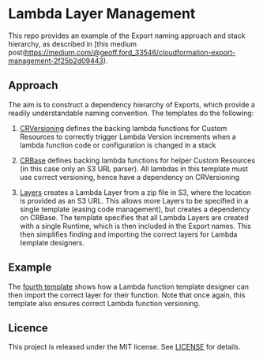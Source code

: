 # Lambda Layer Management

This repo provides an example of the Export naming approach and stack hierarchy, as described
in [this medium post(https://medium.com/@geoff.ford_33546/cloudformation-export-management-2f25b2d09443).

## Approach

The aim is to construct a dependency hierarchy of Exports, which provide a readily understandable
naming convention.  The templates do the following:

1. [CRVersioning]() defines the backing lambda functions for Custom Resources to correctly trigger Lambda
Version increments when a lambda function code or configuration is changed in a stack

2. [CRBase]() defines backing lambda functions for helper Custom Resources (in this case only an S3 URL 
parser).  All lambdas in this template must use correct versioning, hence have a dependency on CRVersioning

3. [Layers]() creates a Lambda Layer from a zip file in S3, where the location is provided as an S3 URL.  This 
allows more Layers to be specified in a single template (easing code management), but creates a dependency
on CRBase.  The template specifies that all Lambda Layers are created with a single Runtime, which is then
included in the Export names.  This then simplifies finding and importing the correct layers for Lambda
template designers.

## Example

The [fourth template]() shows how a Lambda function template designer can then import the correct layer
for their function.  Note that once again, this template also ensures correct Lambda function versioning.

## Licence

This project is released under the MIT license. See [LICENSE](LICENSE) for details.
